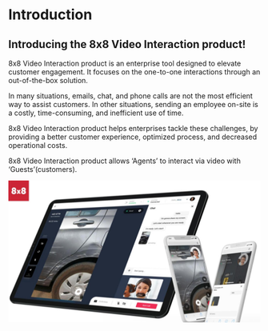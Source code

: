 # Introduction

## Introducing the 8x8 Video Interaction product!


8x8 Video Interaction product is an enterprise tool designed to elevate customer engagement. It focuses on the one-to-one interactions through an out-of-the-box solution.


In many situations, emails, chat, and phone calls are not the most efficient way to assist customers. In other situations, sending an employee on-site is a costly, time-consuming, and inefficient use of time.


8x8 Video Interaction product helps enterprises tackle these challenges, by providing a better customer experience, optimized process, and decreased operational costs.


8x8 Video Interaction product allows ‘Agents’ to interact via video with ‘Guests’(customers).


![1280](../images/04c5110-Video_Interaction_-_User_Guide_1.jpg "Video Interaction - User Guide (1).jpg")
